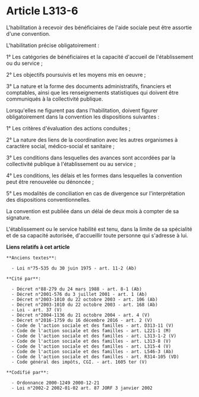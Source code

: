 # Article L313-6

L'habilitation à recevoir des bénéficiaires de l'aide sociale peut être assortie d'une convention.

L'habilitation précise obligatoirement :

1° Les catégories de bénéficiaires et la capacité d'accueil de l'établissement ou du service ;

2° Les objectifs poursuivis et les moyens mis en oeuvre ;

3° La nature et la forme des documents administratifs, financiers et comptables, ainsi que les renseignements statistiques
qui doivent être communiqués à la collectivité publique.

Lorsqu'elles ne figurent pas dans l'habilitation, doivent figurer obligatoirement dans la convention les dispositions
suivantes :

1° Les critères d'évaluation des actions conduites ;

2° La nature des liens de la coordination avec les autres organismes à caractère social, médico-social et sanitaire ;

3° Les conditions dans lesquelles des avances sont accordées par la collectivité publique à l'établissement ou au service ;

4° Les conditions, les délais et les formes dans lesquelles la convention peut être renouvelée ou dénoncée ;

5° Les modalités de conciliation en cas de divergence sur l'interprétation des dispositions conventionnelles.

La convention est publiée dans un délai de deux mois à compter de sa signature.

L'établissement ou le service habilité est tenu, dans la limite de sa spécialité et de sa capacité autorisée, d'accueillir
toute personne qui s'adresse à lui.

**Liens relatifs à cet article**

	**Anciens textes**:

	  - Loi n°75-535 du 30 juin 1975 - art. 11-2 (Ab)

	**Cité par**:

	  - Décret n°88-279 du 24 mars 1988 - art. 8-1 (Ab)
	  - Décret n°2001-576 du 3 juillet 2001 - art. 1 (Ab)
	  - Décret n°2003-1010 du 22 octobre 2003 - art. 106 (Ab)
	  - Décret n°2003-1010 du 22 octobre 2003 - art. 168 (Ab)
	  - Loi - art. 37 (V)
	  - Décret n°2004-1136 du 21 octobre 2004 - art. 4 (V)
	  - Décret n°2016-1759 du 16 décembre 2016 - art. 2 (V)
	  - Code de l'action sociale et des familles - art. D313-11 (V)
	  - Code de l'action sociale et des familles - art. L221-1 (M)
	  - Code de l'action sociale et des familles - art. L313-1-2 (V)
	  - Code de l'action sociale et des familles - art. L313-8 (V)
	  - Code de l'action sociale et des familles - art. L315-4 (V)
	  - Code de l'action sociale et des familles - art. L546-3 (Ab)
	  - Code de l'action sociale et des familles - art. R314-105 (VD)
	  - Code général des impôts, CGI. - art. 1605 ter (V)

	**Codifié par**:

	  - Ordonnance 2000-1249 2000-12-21
	  - Loi n°2002-2 2002-01-02 art. 87 JORF 3 janvier 2002
